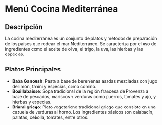 # Menú Cocina Mediterránea

## Descripción
La cocina mediterránea es un conjunto de platos y métodos de preparación de los países que rodean el mar Mediterráneo. Se caracteriza por el uso de ingredientes como el aceite de oliva, el trigo, la uva, las hierbas y las especias. 

## Platos Principales
- **Baba Ganoush**: Pasta a base de berenjenas asadas mezcladas con jugo de limón, tahini y especias, como comino.
- **Bouillabaisse**: Sopa tradicional de la región francesa de Provenza a base de pescados, mariscos y verduras como puerros, tomates y ajo, y hierbas y especias.
- **Briami griego**: Plato vegetariano tradicional griego que consiste en una cazuela de verduras al horno. Los ingredientes básicos son calabacín, patatas, cebolla, tomates, entre otros.